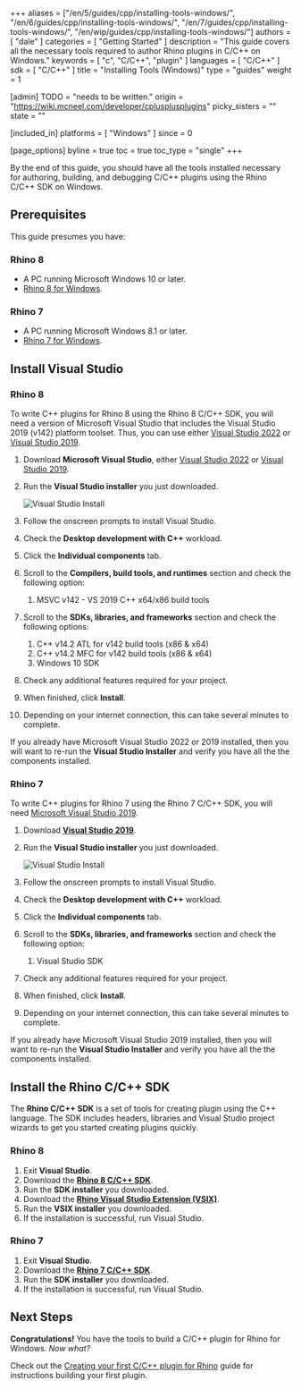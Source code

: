 +++
aliases = ["/en/5/guides/cpp/installing-tools-windows/", "/en/6/guides/cpp/installing-tools-windows/", "/en/7/guides/cpp/installing-tools-windows/", "/en/wip/guides/cpp/installing-tools-windows/"]
authors = [ "dale" ]
categories = [ "Getting Started" ]
description = "This guide covers all the necessary tools required to author Rhino plugins in C/C++ on Windows."
keywords = [ "c", "C/C++", "plugin" ]
languages = [ "C/C++" ]
sdk = [ "C/C++" ]
title = "Installing Tools (Windows)"
type = "guides"
weight = 1

[admin]
TODO = "needs to be written."
origin = "https://wiki.mcneel.com/developer/cplusplusplugins"
picky_sisters = ""
state = ""

[included_in]
platforms = [ "Windows" ]
since = 0

[page_options]
byline = true
toc = true
toc_type = "single"
+++

By the end of this guide, you should have all the tools installed necessary for authoring, building, and debugging C/C++ plugins using the Rhino C/C++ SDK on Windows.

## Prerequisites

This guide presumes you have:

### Rhino 8

- A PC running Microsoft Windows 10 or later.
- [Rhino 8 for Windows](https://www.rhino3d.com/download).

### Rhino 7

- A PC running Microsoft Windows 8.1 or later.
- [Rhino 7 for Windows](https://www.rhino3d.com/download).

## Install Visual Studio

### Rhino 8

To write C++ plugins for Rhino 8 using the Rhino 8 C/C++ SDK, you will need a version of Microsoft Visual Studio that includes the Visual Studio 2019 (v142) platform toolset. Thus, you can use either [Visual Studio 2022](https://visualstudio.microsoft.com/downloads/) or [Visual Studio 2019](https://visualstudio.microsoft.com/vs/older-downloads/).

1. Download **Microsoft Visual Studio**, either [Visual Studio 2022](https://visualstudio.microsoft.com/downloads/) or [Visual Studio 2019](https://visualstudio.microsoft.com/vs/older-downloads/).
2. Run the **Visual Studio installer** you just downloaded.

    ![Visual Studio Install](/images/installing-tools-windows-cpp-01.png)
3. Follow the onscreen prompts to install Visual Studio.
4. Check the **Desktop development with C++** workload.
5. Click the **Individual components** tab.
6. Scroll to the **Compilers, build tools, and runtimes** section and check the following option:
    1. MSVC v142 - VS 2019 C++ x64/x86 build tools
7. Scroll to the **SDKs, libraries, and frameworks** section and check the following options:
    1. C++ v14.2 ATL for v142 build tools (x86 & x64)
    2. C++ v14.2 MFC for v142 build tools (x86 & x64)
    3. Windows 10 SDK
8. Check any additional features required for your project.
9. When finished, click **Install**.
10. Depending on your internet connection, this can take several minutes to complete.

If you already have Microsoft Visual Studio 2022 or 2019 installed, then you will want to re-run the **Visual Studio Installer** and verify you have all the the components installed.

### Rhino 7

To write C++ plugins for Rhino 7 using the Rhino 7 C/C++ SDK, you will need [Microsoft Visual Studio 2019](https://visualstudio.microsoft.com/vs/older-downloads/).

1. Download **[Visual Studio 2019](https://visualstudio.microsoft.com/vs/older-downloads/)**.
2. Run the **Visual Studio installer** you just downloaded.

    ![Visual Studio Install](/images/installing-tools-windows-cpp-02.png)
3. Follow the onscreen prompts to install Visual Studio.
4. Check the **Desktop development with C++** workload.
5. Click the **Individual components** tab.
6. Scroll to the **SDKs, libraries, and frameworks** section and check the following option:
    1. Visual Studio SDK
7. Check any additional features required for your project.
8. When finished, click **Install**.
9. Depending on your internet connection, this can take several minutes to complete.

If you already have Microsoft Visual Studio 2019 installed, then you will want to re-run the **Visual Studio Installer** and verify you have all the the components installed.

## Install the Rhino C/C++ SDK

The **Rhino C/C++ SDK** is a set of tools for creating plugin using the C++ language. The SDK includes headers, libraries and Visual Studio project wizards to get you started creating plugins quickly.

### Rhino 8

1. Exit **Visual Studio**.
2. Download the **[Rhino 8 C/C++ SDK](https://www.rhino3d.com/download/rhino-sdk/8/latest/)**.
3. Run the **SDK installer** you downloaded.
4. Download the **[Rhino Visual Studio Extension (VSIX)](https://github.com/mcneel/RhinoVisualStudioExtensions/releases)**.
5. Run the **VSIX installer** you downloaded.
6. If the installation is successful, run Visual Studio.

### Rhino 7

1. Exit **Visual Studio**.
2. Download the **[Rhino 7 C/C++ SDK](https://www.rhino3d.com/download/Rhino-SDK/7.0/latest)**.
3. Run the **SDK installer** you downloaded.
4. If the installation is successful, run Visual Studio.

## Next Steps

**Congratulations!** You have the tools to build a C/C++ plugin for Rhino for Windows. *Now what?*

Check out the [Creating your first C/C++ plugin for Rhino](/guides/cpp/your-first-plugin-windows/) guide for instructions building your first plugin.
